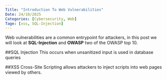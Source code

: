 ```yaml
---
Title: "Introduction To Web Vulnerabilities"
Date: 24/10/2025
Categories: [Cybersecurity, Web]
Tage: [xss, SQL-Injection]
---
```


Web vulnerabilities are a common entrypoint for attackers, in this post we will look at **SQL-Injection** and **OWASP** two of the OWASP top 10.

##SQL Injection
This occurs when unsanitized input is used in database queries

##XSS
Cross-Site Scripting allows attackers to inject scripts into web pages viewed by others.
